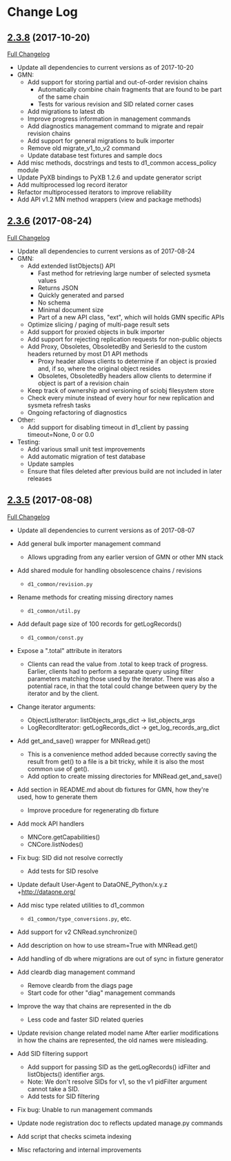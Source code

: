 # Change Log

## [2.3.8](https://github.com/DataONEorg/d1_python/tree/2.3.8) (2017-10-20)
[Full Changelog](https://github.com/DataONEorg/d1_python/compare/2.3.6...2.3.8)

* Update all dependencies to current versions as of 2017-10-20
* GMN:
  * Add support for storing partial and out-of-order revision chains
    * Automatically combine chain fragments that are found to be part of the
    same chain
    * Tests for various revision and SID related corner cases
  * Add migrations to latest db  
  * Improve progress information in management commands
  * Add diagnostics management command to migrate and repair revision chains
  * Add support for general migrations to bulk importer
  * Remove old migrate_v1_to_v2 command
  * Update database test fixtures and sample docs
* Add misc methods, docstrings and tests to d1_common access_policy module
* Update PyXB bindings to PyXB 1.2.6 and update generator script
* Add multiprocessed log record iterator
* Refactor multiprocessed iterators to improve reliability
* Add API v1.2 MN method wrappers (view and package methods)

## [2.3.6](https://github.com/DataONEorg/d1_python/tree/2.3.6) (2017-08-24)
[Full Changelog](https://github.com/DataONEorg/d1_python/compare/2.3.5...2.3.6)

* Update all dependencies to current versions as of 2017-08-24
* GMN:
  * Add extended listObjects() API
      * Fast method for retrieving large number of selected sysmeta values
      * Returns JSON
      * Quickly generated and parsed
      * No schema
      * Minimal document size
      * Part of a new API class, "ext", which will holds GMN specific APIs
  * Optimize slicing / paging of multi-page result sets
  * Add support for proxied objects in bulk importer
  * Add support for rejecting replication requests for non-public objects
  * Add Proxy, Obsoletes, ObsoletedBy and SeriesId to the custom headers returned by most D1 API methods
    * Proxy header allows clients to determine if an object is proxied and, if so, where the original object resides
    * Obsoletes, ObsoletedBy headers allow clients to determine if object is part of a revision chain
  * Keep track of ownership and versioning of sciobj filesystem store
  * Check every minute instead of every hour for new replication and sysmeta refresh tasks
  * Ongoing refactoring of diagnostics
* Other:
  * Add support for disabling timeout in d1_client by passing timeout=None, 0 or 0.0
* Testing:
  * Add various small unit test improvements
  * Add automatic migration of test database
  * Update samples
  * Ensure that files deleted after previous build are not included in later releases


## [2.3.5](https://github.com/DataONEorg/d1_python/tree/2.3.5) (2017-08-08)
[Full Changelog](https://github.com/DataONEorg/d1_python/compare/2.3.4...2.3.5)

* Update all dependencies to current versions as of 2017-08-07

* Add general bulk importer management command
  * Allows upgrading from any earlier version of GMN or other MN stack

* Add shared module for handling obsolescence chains / revisions
  * `d1_common/revision.py`

* Rename methods for creating missing directory names
  * `d1_common/util.py`

* Add default page size of 100 records for getLogRecords()
  * `d1_common/const.py`

* Expose a ".total" attribute in iterators
  * Clients can read the value from .total to keep track of progress. Earlier, clients had to perform a separate query using filter parameters matching those used by the iterator. There was also a potential race, in that the total could change between query by the iterator and by the client.

* Change iterator arguments:
  * ObjectListIterator: listObjects_args_dict -> list_objects_args
  * LogRecordIterator: getLogRecords_dict -> get_log_records_arg_dict

* Add get_and_save() wrapper for MNRead.get()
  * This is a convenience method added because correctly saving the result
from get() to a file is a bit tricky, while it is also the most common
use of get().
  * Add option to create missing directories for MNRead.get_and_save()

* Add section in README.md about db fixtures for GMN, how they're used, how to generate them
  * Improve procedure for regenerating db fixture

* Add mock API handlers
  * MNCore.getCapabilities()
  * CNCore.listNodes()

* Fix bug: SID did not resolve correctly
  * Add tests for SID resolve

* Update default User-Agent to DataONE_Python/x.y.z +http://dataone.org/

* Add misc type related utilities to d1_common
    * `d1_common/type_conversions.py`, etc.

* Add support for v2 CNRead.synchronize()

* Add description on how to use stream=True with MNRead.get()

* Add handling of db where migrations are out of sync in fixture generator

* Add cleardb diag management command
    * Remove cleardb from the diags page
    * Start code for other "diag" management commands

* Improve the way that chains are represented in the db
    * Less code and faster SID related queries

* Update revision change related model name
    After earlier modifications in how the chains are represented, the old
names were misleading.

* Add SID filtering support
    * Add support for passing SID as the getLogRecords() idFilter and listObjects() identifier args.
    * Note: We don't resolve SIDs for v1, so the v1 pidFilter argument cannot take a
SID.
    * Add tests for SID filtering

* Fix bug: Unable to run management commands

* Update node registration doc to reflects updated manage.py commands

* Add script that checks scimeta indexing

* Misc refactoring and internal improvements  
